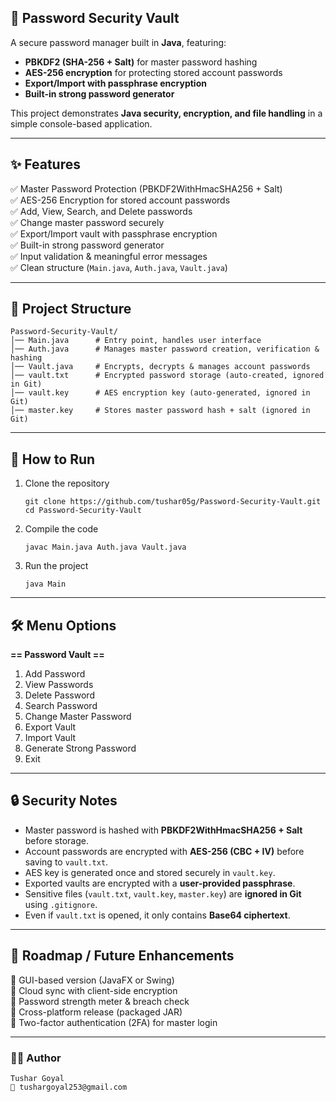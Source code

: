 ## 🔐 Password Security Vault

A secure password manager built in **Java**, featuring:

- **PBKDF2 (SHA-256 + Salt)** for master password hashing
- **AES-256 encryption** for protecting stored account passwords
- **Export/Import with passphrase encryption**
- **Built-in strong password generator**

This project demonstrates **Java security, encryption, and file handling** in a simple console-based application.

---

## ✨ Features

✅ Master Password Protection (PBKDF2WithHmacSHA256 + Salt)  
✅ AES-256 Encryption for stored account passwords  
✅ Add, View, Search, and Delete passwords  
✅ Change master password securely  
✅ Export/Import vault with passphrase encryption  
✅ Built-in strong password generator  
✅ Input validation & meaningful error messages  
✅ Clean structure (`Main.java`, `Auth.java`, `Vault.java`)

---

## 📂 Project Structure

    Password-Security-Vault/
    │── Main.java      # Entry point, handles user interface
    │── Auth.java      # Manages master password creation, verification & hashing
    │── Vault.java     # Encrypts, decrypts & manages account passwords
    │── vault.txt      # Encrypted password storage (auto-created, ignored in Git)
    │── vault.key      # AES encryption key (auto-generated, ignored in Git)
    │── master.key     # Stores master password hash + salt (ignored in Git)

---

## 🚀 How to Run

1. Clone the repository
    ```
    git clone https://github.com/tushar05g/Password-Security-Vault.git
    cd Password-Security-Vault
    ```

2. Compile the code
    ```
    javac Main.java Auth.java Vault.java
    ```

3. Run the project
    ```
    java Main
    ```

---

## 🛠 Menu Options

**== Password Vault ==**
1. Add Password
2. View Passwords
3. Delete Password
4. Search Password
5. Change Master Password
6. Export Vault
7. Import Vault
8. Generate Strong Password
9. Exit

---

## 🔒 Security Notes

- Master password is hashed with **PBKDF2WithHmacSHA256 + Salt** before storage.
- Account passwords are encrypted with **AES-256 (CBC + IV)** before saving to `vault.txt`.
- AES key is generated once and stored securely in `vault.key`.
- Exported vaults are encrypted with a **user-provided passphrase**.
- Sensitive files (`vault.txt`, `vault.key`, `master.key`) are **ignored in Git** using `.gitignore`.
- Even if `vault.txt` is opened, it only contains **Base64 ciphertext**.

---

## 📌 Roadmap / Future Enhancements

🔹 GUI-based version (JavaFX or Swing)  
🔹 Cloud sync with client-side encryption  
🔹 Password strength meter & breach check  
🔹 Cross-platform release (packaged JAR)  
🔹 Two-factor authentication (2FA) for master login

---

### 👨‍💻 Author

    Tushar Goyal
    📧 tushargoyal253@gmail.com
